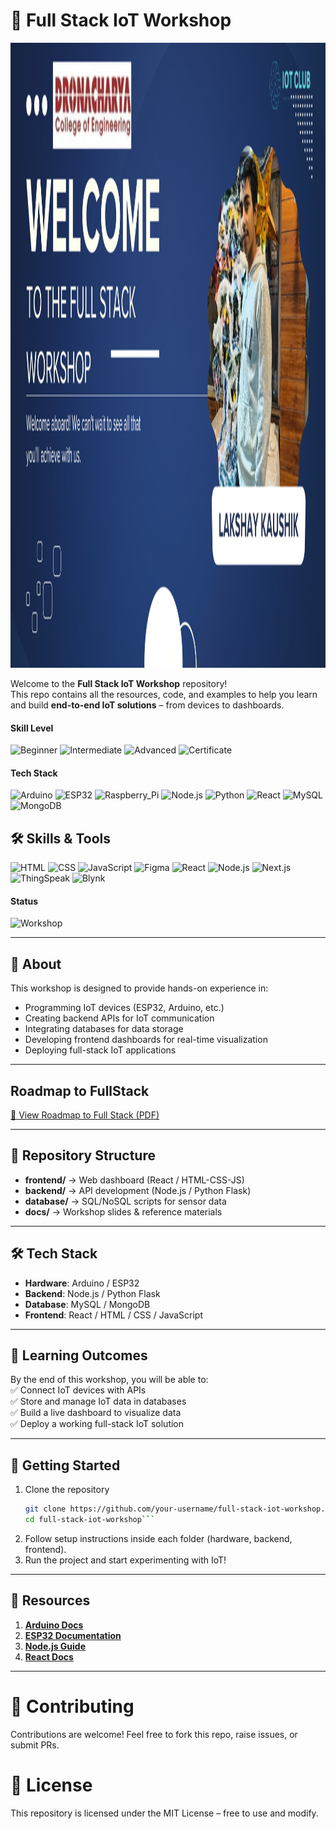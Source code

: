 # 🚀 Full Stack IoT Workshop  

<img src="Full%20Stack%20IoT%20Development.png" alt="Full Stack IoT Development" width="800" height="1000">


Welcome to the **Full Stack IoT Workshop** repository!  
This repo contains all the resources, code, and examples to help you learn and build **end-to-end IoT solutions** – from devices to dashboards.  

#### Skill Level
![Beginner](https://img.shields.io/badge/Skill-Beginner-red) 
![Intermediate](https://img.shields.io/badge/Skill-Intermediate-yellow) 
![Advanced](https://img.shields.io/badge/Skill-Advanced-brightgreen)
![Certificate](https://img.shields.io/badge/Certificate-Available-brightgreen)

#### Tech Stack

![Arduino](https://img.shields.io/badge/Arduino-blue) 
![ESP32](https://img.shields.io/badge/ESP32-lightgrey) 
![Raspberry_Pi](https://img.shields.io/badge/Raspberry_Pi-forestgreen)
![Node.js](https://img.shields.io/badge/Node.js-green) 
![Python](https://img.shields.io/badge/Python-brown) 
![React](https://img.shields.io/badge/React-blueviolet) 
![MySQL](https://img.shields.io/badge/MySQL-darkblue) 
![MongoDB](https://img.shields.io/badge/MongoDB-brightgreen) 

## 🛠️ Skills & Tools

  ![HTML](https://img.shields.io/badge/HTML-Advanced-orange) 
  ![CSS](https://img.shields.io/badge/CSS-Intermediate-blue) 
  ![JavaScript](https://img.shields.io/badge/JavaScript-Intermediate-yellowgreen) 
  ![Figma](https://img.shields.io/badge/Figma-Intermediate-purple) 
  ![React](https://img.shields.io/badge/React-Intermediate-blueviolet) 
  ![Node.js](https://img.shields.io/badge/Node.js-Intermediate-green) 
  ![Next.js](https://img.shields.io/badge/Next.js-Intermediate-black) 
  ![ThingSpeak](https://img.shields.io/badge/ThingSpeak-Beginner-lightgrey) 
  ![Blynk](https://img.shields.io/badge/Blynk-Beginner-lightblue)

#### Status
![Workshop](https://img.shields.io/badge/Workshop-InProgress-orange) 

---

## 📌 About  
This workshop is designed to provide hands-on experience in:  
- Programming IoT devices (ESP32, Arduino, etc.)  
- Creating backend APIs for IoT communication  
- Integrating databases for data storage  
- Developing frontend dashboards for real-time visualization  
- Deploying full-stack IoT applications  

---
## Roadmap to FullStack

[📄 View Roadmap to Full Stack (PDF)](./Road%20map%20to%20Full%20Stack.pdf)

---

## 📂 Repository Structure  
- **frontend/** → Web dashboard (React / HTML-CSS-JS)
- **backend/** → API development (Node.js / Python Flask)
- **database/** → SQL/NoSQL scripts for sensor data
- **docs/** → Workshop slides & reference materials

---

## 🛠️ Tech Stack  
- **Hardware**: Arduino / ESP32  
- **Backend**: Node.js / Python Flask  
- **Database**: MySQL / MongoDB  
- **Frontend**: React / HTML / CSS / JavaScript  

---

## 🎯 Learning Outcomes  
By the end of this workshop, you will be able to:  
✅ Connect IoT devices with APIs  
✅ Store and manage IoT data in databases  
✅ Build a live dashboard to visualize data  
✅ Deploy a working full-stack IoT solution  

---

## 🚀 Getting Started  
1. Clone the repository  
   ```bash
   git clone https://github.com/your-username/full-stack-iot-workshop.git
   cd full-stack-iot-workshop```
2. Follow setup instructions inside each folder (hardware, backend, frontend).
3. Run the project and start experimenting with IoT!

---

## 📖 Resources
1. **[Arduino Docs](https://www.arduino.cc/en/Guide)**
2. **[ESP32 Documentation](https://docs.espressif.com/)**
3. **[Node.js Guide](https://nodejs.org/en/docs/)**
4. **[React Docs](https://react.dev/)**

---

# 🤝 Contributing
Contributions are welcome! Feel free to fork this repo, raise issues, or submit PRs.

# 📜 License
This repository is licensed under the MIT License – free to use and modify.
